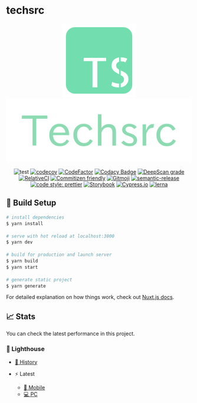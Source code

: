 # techsrc

<div align="center">
<img src="packages/client/src/static/icon.png" alt="icon" title="icon-img">
</div>

<div align="center">
<img src="packages/client/src/assets/img/logo-letter.png" alt="icon" title="icon-img">
</div>

<div align="center">

![test](https://github.com/TomokiMiyauci/techxas/workflows/test/badge.svg?branch=develop)
[![codecov](https://codecov.io/gh/TomokiMiyauci/techsrc/branch/develop/graph/badge.svg)](https://codecov.io/gh/TomokiMiyauci/techsrc)
[![CodeFactor](https://www.codefactor.io/repository/github/tomokimiyauci/techsrc/badge)](https://www.codefactor.io/repository/github/tomokimiyauci/techsrc)
[![Codacy Badge](https://app.codacy.com/project/badge/Grade/3aa70358bd4742e892901cec7d65657c)](https://www.codacy.com/manual/development.operation.6.6.6/techsrc?utm_source=github.com&amp;utm_medium=referral&amp;utm_content=TomokiMiyauci/techsrc&amp;utm_campaign=Badge_Grade)
[![DeepScan grade](https://deepscan.io/api/teams/10684/projects/13513/branches/230629/badge/grade.svg)](https://deepscan.io/dashboard#view=project&tid=10684&pid=13513&bid=230629)
[![RelativeCI](https://badges.relative-ci.com/badges/C3AE8ywl4E79uM0dKQLG?branch=develop)](https://app.relative-ci.com/projects/C3AE8ywl4E79uM0dKQLG)
[![Commitizen friendly](https://img.shields.io/badge/commitizen-friendly-brightgreen.svg)](http://commitizen.github.io/cz-cli/)
[![Gitmoji](https://img.shields.io/badge/gitmoji-%20😜%20😍-FFDD67.svg?style=flat)](https://gitmoji.carloscuesta.me/)
[![semantic-release](https://img.shields.io/badge/%20%20%F0%9F%93%A6%F0%9F%9A%80-semantic--release-e10079.svg)](https://github.com/semantic-release/semantic-release)
[![code style: prettier](https://img.shields.io/badge/code_style-prettier-ff69b4.svg)](https://github.com/prettier/prettier)
[![Storybook](https://cdn.jsdelivr.net/gh/storybookjs/brand@master/badge/badge-storybook.svg)](https://github.com/storybookjs/storybook)
[![Cypress.io](https://img.shields.io/badge/tested%20with-Cypress-04C38E.svg)](https://www.cypress.io/)
[![lerna](https://img.shields.io/badge/maintained%20with-lerna-cc00ff.svg)](https://lerna.js.org/)
</div>

## :rocket: Build Setup

```bash
# install dependencies
$ yarn install

# serve with hot reload at localhost:3000
$ yarn dev

# build for production and launch server
$ yarn build
$ yarn start

# generate static project
$ yarn generate
```

For detailed explanation on how things work, check out [Nuxt.js docs](https://nuxtjs.org).

## :chart_with_upwards_trend: Stats

You can check the latest performance in this project.

### :traffic_light: Lighthouse

- [:scroll: History](https://www.foo.software/dashboard/page/5f3a7dba1a668f00246aeb59)

- :zap: Latest
  - [:iphone: Mobile](https://tomokimiyauci.github.io/techsrc/lighthouse-mobile)
  - [:computer: PC](https://tomokimiyauci.github.io/techsrc/lighthouse-pc)
